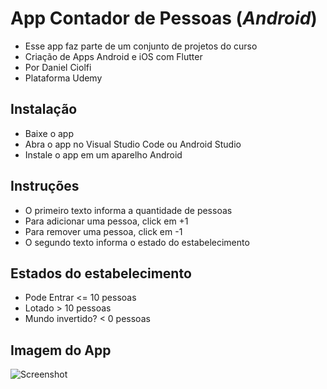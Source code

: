 # App Contador de Pessoas (*Android*)

* Esse app faz parte de um conjunto de projetos do curso
* Criação de Apps Android e iOS com Flutter 
* Por Daniel Ciolfi
* Plataforma Udemy
 
## Instalação
 
* Baixe o app
* Abra o app no Visual Studio Code ou Android Studio
* Instale o app em um aparelho Android

## Instruções

* O primeiro texto informa a quantidade de pessoas
* Para adicionar uma pessoa, click em +1
* Para remover uma pessoa, click em -1
* O segundo texto informa o estado do estabelecimento

## Estados do estabelecimento

* Pode Entrar <= 10 pessoas
* Lotado > 10 pessoas
* Mundo invertido? < 0 pessoas

## Imagem do App
![Screenshot](screenshot.png)
